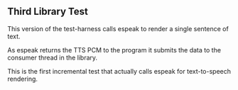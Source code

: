 
## Third Library Test ##

This version of the test-harness calls espeak to render a single sentence of 
text.

As espeak returns the TTS PCM to the program it submits the data to the consumer 
thread in the library.

This is the first incremental test that actually calls espeak for text-to-speech 
rendering.


